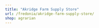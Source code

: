 ```yaml
---
title: "Akridge Farm Supply Store"
url: /fredonia/akridge-farm-supply-store/
shop: agrarian
---
```

